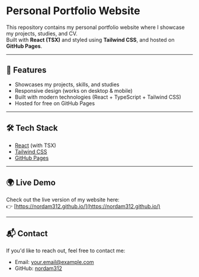 # Personal Portfolio Website

This repository contains my personal portfolio website where I showcase my projects, studies, and CV.  
Built with **React (TSX)** and styled using **Tailwind CSS**, and hosted on **GitHub Pages**.

---

## 🚀 Features
- Showcases my projects, skills, and studies  
- Responsive design (works on desktop & mobile)  
- Built with modern technologies (React + TypeScript + Tailwind CSS)  
- Hosted for free on GitHub Pages  

---

## 🛠️ Tech Stack
- [React](https://reactjs.org/) (with TSX)  
- [Tailwind CSS](https://tailwindcss.com/)  
- [GitHub Pages](https://pages.github.com/)  

---

## 🌍 Live Demo
Check out the live version of my website here:  
👉 [https://nordam312.github.io/](https://nordam312.github.io/)

---

## 📬 Contact
If you'd like to reach out, feel free to contact me:  
- Email: your.email@example.com  
- GitHub: [nordam312](https://github.com/nordam312)  
